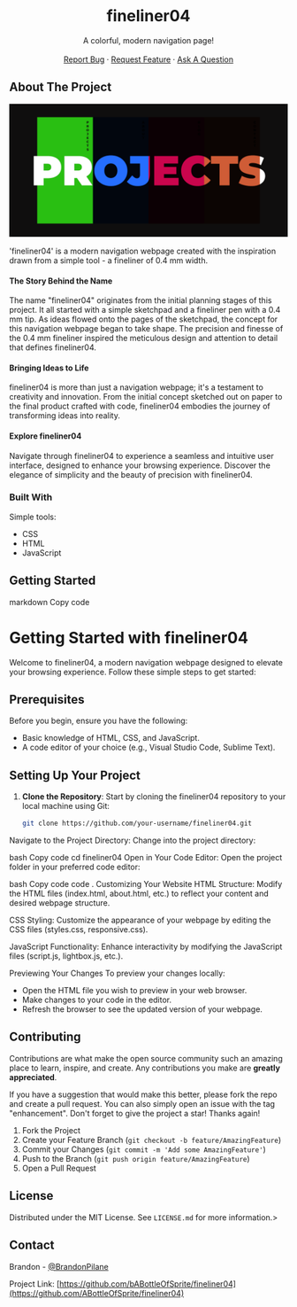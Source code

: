 <!-- PROJECT LOGO -->
<br />
<div align="center">

  <h1 align="center">fineliner04</h1>

  <p align="center">
    A colorful, modern navigation page!
    <br />
    <br />
    <a href="https://github.com/ABottleOfSprite/fineliner04/issues/new?assignees=&labels=bug&projects=&template=bug_report.md&title=%5BBUG%5D">Report Bug</a>
    ·
    <a href="https://github.com/ABottleOfSprite/fineliner04/issues/new?assignees=&labels=enhancement&projects=&template=feature_request.md&title=%5BFEATURE%5D">Request Feature</a>
    ·
    <a href="https://github.com/ABottleOfSprite/fineliner04/issues/new?assignees=&labels=question&projects=&template=question.md&title=%5BQUESTION%5D">Ask A Question</a>
  </p>
</div>

<!-- ABOUT THE PROJECT -->
## About The Project

<img src="images/screenshot.png" alt="screenshot">

'fineliner04' is a modern navigation webpage created with the inspiration drawn from a simple tool - a fineliner of 0.4 mm width. 

#### The Story Behind the Name

The name "fineliner04" originates from the initial planning stages of this project. It all started with a simple sketchpad and a fineliner pen with a 0.4 mm tip. As ideas flowed onto the pages of the sketchpad, the concept for this navigation webpage began to take shape. The precision and finesse of the 0.4 mm fineliner inspired the meticulous design and attention to detail that defines fineliner04.

#### Bringing Ideas to Life

fineliner04 is more than just a navigation webpage; it's a testament to creativity and innovation. From the initial concept sketched out on paper to the final product crafted with code, fineliner04 embodies the journey of transforming ideas into reality. 

#### Explore fineliner04

Navigate through fineliner04 to experience a seamless and intuitive user interface, designed to enhance your browsing experience. Discover the elegance of simplicity and the beauty of precision with fineliner04.




### Built With

Simple tools:

* CSS
* HTML
* JavaScript



<!-- GETTING STARTED -->
## Getting Started

markdown
Copy code
# Getting Started with fineliner04

Welcome to fineliner04, a modern navigation webpage designed to elevate your browsing experience. Follow these simple steps to get started:

## Prerequisites

Before you begin, ensure you have the following:

- Basic knowledge of HTML, CSS, and JavaScript.
- A code editor of your choice (e.g., Visual Studio Code, Sublime Text).

## Setting Up Your Project

1. **Clone the Repository**: Start by cloning the fineliner04 repository to your local machine using Git:

   ```bash
   git clone https://github.com/your-username/fineliner04.git
Navigate to the Project Directory: Change into the project directory:

bash
Copy code
cd fineliner04
Open in Your Code Editor: Open the project folder in your preferred code editor:

bash
Copy code
code .
Customizing Your Website
HTML Structure: Modify the HTML files (index.html, about.html, etc.) to reflect your content and desired webpage structure.

CSS Styling: Customize the appearance of your webpage by editing the CSS files (styles.css, responsive.css).

JavaScript Functionality: Enhance interactivity by modifying the JavaScript files (script.js, lightbox.js, etc.).

Previewing Your Changes
To preview your changes locally:

- Open the HTML file you wish to preview in your web browser.
- Make changes to your code in the editor.
- Refresh the browser to see the updated version of your webpage.



<!-- CONTRIBUTING -->
## Contributing

Contributions are what make the open source community such an amazing place to learn, inspire, and create. Any contributions you make are **greatly appreciated**.

If you have a suggestion that would make this better, please fork the repo and create a pull request. You can also simply open an issue with the tag "enhancement".
Don't forget to give the project a star! Thanks again!

1. Fork the Project
2. Create your Feature Branch (`git checkout -b feature/AmazingFeature`)
3. Commit your Changes (`git commit -m 'Add some AmazingFeature'`)
4. Push to the Branch (`git push origin feature/AmazingFeature`)
5. Open a Pull Request



<!-- LICENSE -->
## License

Distributed under the MIT License. See `LICENSE.md` for more information.>



<!-- CONTACT -->
## Contact

Brandon - [@BrandonPilane](https://twitter.com/brandonpilane)

Project Link: [https://github.com/bABottleOfSprite/fineliner04](https://github.com/ABottleOfSprite/fineliner04)
